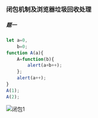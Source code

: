 ### 闭包机制及浏览器垃圾回收处理

##### 题一

```javascript
let a=0,
    b=0;
function A(a){
    A=function(b){
        alert(a+b++);
    };
    alert(a++);
}
A(1);
A(2);
```

![闭包1](..\..\图片\js高级\闭包1.png)